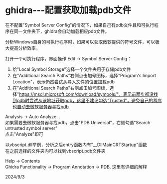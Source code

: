 # ghidra---配置获取加载pdb文件

在不配置"Symbol Server Config"的情况下，如果自己有pdb文件且和可执行程序在同一文件夹下，ghidra会自动加载相应pdb文件。  

分析Windows自身的可执行程序时，如果可以获取微软提供的符号文件，可以极大提高分析效率。  

打开一个可执行程序，界面操作 Edit -> Symbol Server Config：  
1. 给"Local Symbol Storage"选择一个文件夹用于存储pdb文件  
2. 在"Additional Search Paths"右侧点击加号图标，选择"Program's Import Location"，表示仍然尝试从导入文件的位置加载pdb  
3. 在"Additional Search Paths"右侧点击加号图标，选择"https://msdl.microsoft.com/download/symbols/"，表示前两步都没找到pdb时尝试从该地址获取pdb，这里不建议勾选"Trusted"，避免自己的程序也自动去微软服务器寻找pdb  

Analysis -> Auto Analyze...  
如果需要去微软服务器寻找pdb，点击"PDB Universal"，右侧勾选"Search untrusted symbol server"  
点击"Analyze"即可  

以vbscript.dll举例，分析之后entry函数内有"__DllMainCRTStartup"函数  
在之前选择的文件夹内可以找到vbscript.pdb文件夹  

Help -> Contents  
Ghidra Functionality -> Program Annotation -> PDB, 这里有详细的解释  


2024/9/3  
